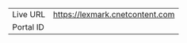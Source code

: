 
|                 |       |
|-----------------|-------|
| Live URL        | https://lexmark.cnetcontent.com |
| Portal ID       |  |
